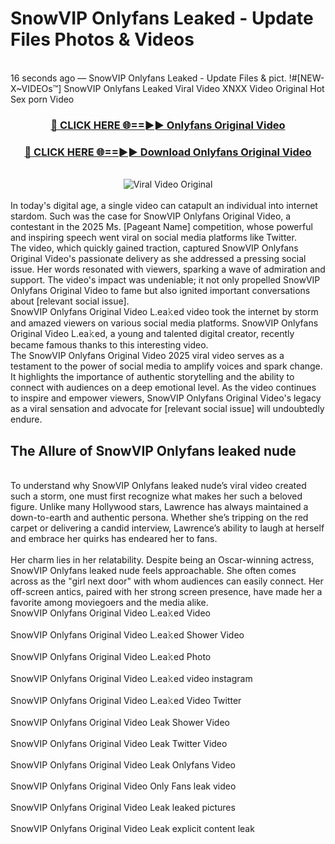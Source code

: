 # SnowVIP Onlyfans Leaked - Update Files Photos & Videos 
<br>
16 seconds ago — SnowVIP Onlyfans Leaked - Update Files & pict. !#[NEW-X~VIDEOs™] SnowVIP Onlyfans Leaked Viral Video XNXX Video Original Hot Sex porn Video
<br>
<div align="center">
<h3><a href="http://freeplayer.one?title=SnowVIP&ref=25OR" rel="nofollow">🔴 CLICK HERE 🌐==►► Onlyfans Original Video</a></h3>
<h3><a href="http://freeplayer.one?title=SnowVIP&ref=25OR" rel="nofollow">🔴 CLICK HERE 🌐==►► Download Onlyfans Original Video</a></h3>
<br>
<a href="http://freeplayer.one?title=SnowVIP&ref=25OR" rel="nofollow" data-target="animated-image.originalLink"><img src="https://i.ibb.co.com/xMMVF88/686577567.gif" alt="Viral Video Original" style="max-width: 100%; display: inline-block;" data-target="animated-image.originalImage"></a>
</div>
<br>
In today's digital age, a single video can catapult an individual into internet stardom. Such was the case for SnowVIP Onlyfans Original Video, a contestant in the 2025 Ms. [Pageant Name] competition, whose powerful and inspiring speech went viral on social media platforms like Twitter.
<br>
The video, which quickly gained traction, captured SnowVIP Onlyfans Original Video's passionate delivery as she addressed a pressing social issue. Her words resonated with viewers, sparking a wave of admiration and support. The video's impact was undeniable; it not only propelled SnowVIP Onlyfans Original Video to fame but also ignited important conversations about [relevant social issue].
<br>
SnowVIP Onlyfans Original Video L.ea𝚔ed video took the internet by storm and amazed viewers on various social media platforms. SnowVIP Onlyfans Original Video L.ea𝚔ed, a young and talented digital creator, recently became famous thanks to this interesting video.
<br>
The SnowVIP Onlyfans Original Video 2025 viral video serves as a testament to the power of social media to amplify voices and spark change. It highlights the importance of authentic storytelling and the ability to connect with audiences on a deep emotional level. As the video continues to inspire and empower viewers, SnowVIP Onlyfans Original Video's legacy as a viral sensation and advocate for [relevant social issue] will undoubtedly endure.
<br>
<h2>The Allure of SnowVIP Onlyfans leaked nude</h2>
<br>
To understand why SnowVIP Onlyfans leaked nude’s viral video created such a storm, one must first recognize what makes her such a beloved figure. Unlike many Hollywood stars, Lawrence has always maintained a down-to-earth and authentic persona. Whether she’s tripping on the red carpet or delivering a candid interview, Lawrence’s ability to laugh at herself and embrace her quirks has endeared her to fans.
<br><br>
Her charm lies in her relatability. Despite being an Oscar-winning actress, SnowVIP Onlyfans leaked nude feels approachable. She often comes across as the "girl next door" with whom audiences can easily connect. Her off-screen antics, paired with her strong screen presence, have made her a favorite among moviegoers and the media alike.
<br>
SnowVIP Onlyfans Original Video L.ea𝚔ed Video
<br><br>
SnowVIP Onlyfans Original Video L.ea𝚔ed Shower Video
<br><br>
SnowVIP Onlyfans Original Video L.ea𝚔ed Photo
<br><br>
SnowVIP Onlyfans Original Video L.ea𝚔ed video instagram
<br><br>
SnowVIP Onlyfans Original Video L.ea𝚔ed Video Twitter
<br><br>
SnowVIP Onlyfans Original Video Leak Shower Video
<br><br>
SnowVIP Onlyfans Original Video Leak Twitter Video
<br><br>
SnowVIP Onlyfans Original Video Leak Onlyfans Video
<br><br>
SnowVIP Onlyfans Original Video Only Fans leak video
<br><br>
SnowVIP Onlyfans Original Video Leak leaked pictures
<br><br>
SnowVIP Onlyfans Original Video Leak explicit content leak